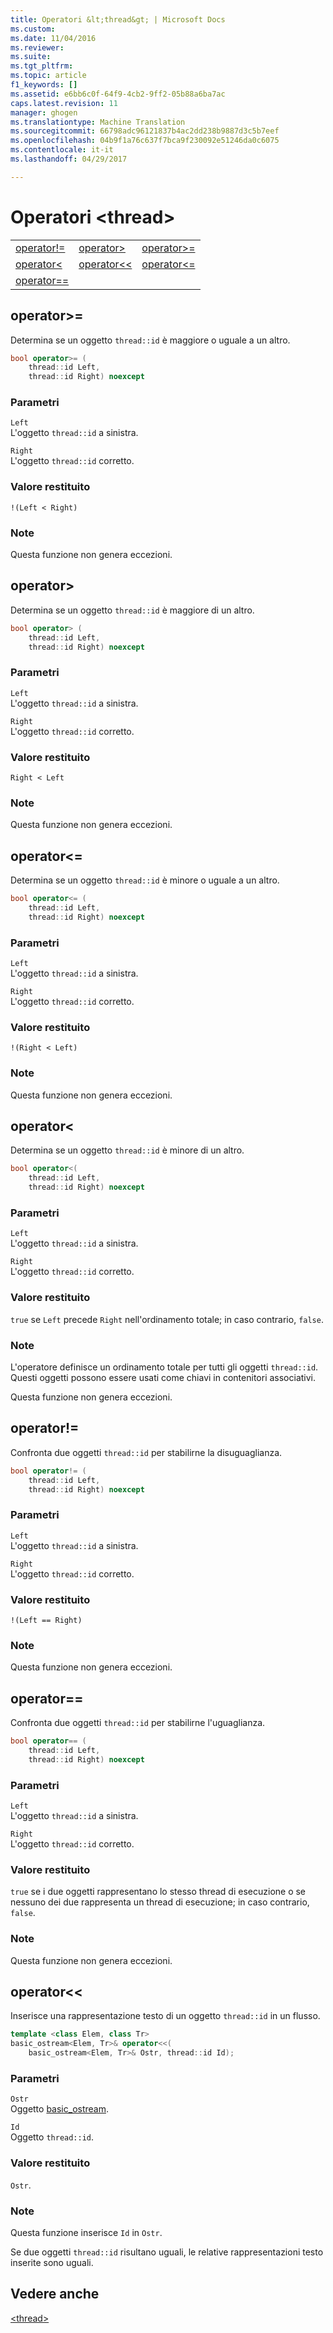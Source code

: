 ```yaml
---
title: Operatori &lt;thread&gt; | Microsoft Docs
ms.custom: 
ms.date: 11/04/2016
ms.reviewer: 
ms.suite: 
ms.tgt_pltfrm: 
ms.topic: article
f1_keywords: []
ms.assetid: e6bb6c0f-64f9-4cb2-9ff2-05b88a6ba7ac
caps.latest.revision: 11
manager: ghogen
ms.translationtype: Machine Translation
ms.sourcegitcommit: 66798adc96121837b4ac2dd238b9887d3c5b7eef
ms.openlocfilehash: 04b9f1a76c637f7bca9f230092e51246da0c6075
ms.contentlocale: it-it
ms.lasthandoff: 04/29/2017

---
```

# <a name="ltthreadgt-operators"></a>Operatori &lt;thread&gt;
||||  
|-|-|-|  
|[operator!=](#op_neq)|[operator&gt;](#op_gt)|[operator&gt;=](#op_gt_eq)|  
|[operator&lt;](#op_lt)|[operator&lt;&lt;](#op_lt_lt)|[operator&lt;=](#op_lt_eq)|  
|[operator==](#op_eq_eq)|  
  
##  <a name="op_gt_eq"></a>  operator&gt;=  
 Determina se un oggetto `thread::id` è maggiore o uguale a un altro.  
  
```cpp  
bool operator>= (
    thread::id Left,
    thread::id Right) noexcept
```  
  
### <a name="parameters"></a>Parametri  
 `Left`  
 L'oggetto `thread::id` a sinistra.  
  
 `Right`  
 L'oggetto `thread::id` corretto.  
  
### <a name="return-value"></a>Valore restituito  
 `!(Left < Right)`  
  
### <a name="remarks"></a>Note  
 Questa funzione non genera eccezioni.  
  
##  <a name="op_gt"></a>  operator&gt;  
 Determina se un oggetto `thread::id` è maggiore di un altro.  
  
```cpp  
bool operator> (
    thread::id Left,
    thread::id Right) noexcept
```  
  
### <a name="parameters"></a>Parametri  
 `Left`  
 L'oggetto `thread::id` a sinistra.  
  
 `Right`  
 L'oggetto `thread::id` corretto.  
  
### <a name="return-value"></a>Valore restituito  
 `Right < Left`  
  
### <a name="remarks"></a>Note  
 Questa funzione non genera eccezioni.  
  
##  <a name="op_lt_eq"></a>  operator&lt;=  
 Determina se un oggetto `thread::id` è minore o uguale a un altro.  
  
```cpp  
bool operator<= (
    thread::id Left,
    thread::id Right) noexcept
```  
  
### <a name="parameters"></a>Parametri  
 `Left`  
 L'oggetto `thread::id` a sinistra.  
  
 `Right`  
 L'oggetto `thread::id` corretto.  
  
### <a name="return-value"></a>Valore restituito  
 `!(Right < Left)`  
  
### <a name="remarks"></a>Note  
 Questa funzione non genera eccezioni.  
  
##  <a name="op_lt"></a>  operator&lt;  
 Determina se un oggetto `thread::id` è minore di un altro.  
  
```cpp  
bool operator<(
    thread::id Left,
    thread::id Right) noexcept
```  
  
### <a name="parameters"></a>Parametri  
 `Left`  
 L'oggetto `thread::id` a sinistra.  
  
 `Right`  
 L'oggetto `thread::id` corretto.  
  
### <a name="return-value"></a>Valore restituito  
 `true` se `Left` precede `Right` nell'ordinamento totale; in caso contrario, `false`.  
  
### <a name="remarks"></a>Note  
 L'operatore definisce un ordinamento totale per tutti gli oggetti `thread::id`. Questi oggetti possono essere usati come chiavi in contenitori associativi.  
  
 Questa funzione non genera eccezioni.  
  
##  <a name="op_neq"></a>  operator!=  
 Confronta due oggetti `thread::id` per stabilirne la disuguaglianza.  
  
```cpp  
bool operator!= (
    thread::id Left,
    thread::id Right) noexcept
```  
  
### <a name="parameters"></a>Parametri  
 `Left`  
 L'oggetto `thread::id` a sinistra.  
  
 `Right`  
 L'oggetto `thread::id` corretto.  
  
### <a name="return-value"></a>Valore restituito  
 `!(Left == Right)`  
  
### <a name="remarks"></a>Note  
 Questa funzione non genera eccezioni.  
  
##  <a name="op_eq_eq"></a>  operator==  
 Confronta due oggetti `thread::id` per stabilirne l'uguaglianza.  
  
```cpp  
bool operator== (
    thread::id Left,
    thread::id Right) noexcept
```  
  
### <a name="parameters"></a>Parametri  
 `Left`  
 L'oggetto `thread::id` a sinistra.  
  
 `Right`  
 L'oggetto `thread::id` corretto.  
  
### <a name="return-value"></a>Valore restituito  
 `true` se i due oggetti rappresentano lo stesso thread di esecuzione o se nessuno dei due rappresenta un thread di esecuzione; in caso contrario, `false`.  
  
### <a name="remarks"></a>Note  
 Questa funzione non genera eccezioni.  
  
##  <a name="op_lt_lt"></a>  operator&lt;&lt;  
 Inserisce una rappresentazione testo di un oggetto `thread::id` in un flusso.  
  
```cpp  
template <class Elem, class Tr>
basic_ostream<Elem, Tr>& operator<<(
    basic_ostream<Elem, Tr>& Ostr, thread::id Id);
```  
  
### <a name="parameters"></a>Parametri  
 `Ostr`  
 Oggetto [basic_ostream](../standard-library/basic-ostream-class.md).  
  
 `Id`  
 Oggetto `thread::id`.  
  
### <a name="return-value"></a>Valore restituito  
 `Ostr`.  
  
### <a name="remarks"></a>Note  
 Questa funzione inserisce `Id` in `Ostr`.  
  
 Se due oggetti `thread::id` risultano uguali, le relative rappresentazioni testo inserite sono uguali.  
  
## <a name="see-also"></a>Vedere anche  
 [\<thread>](../standard-library/thread.md)





